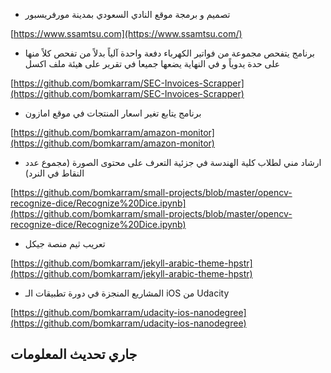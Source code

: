 - تصميم و برمجة موقع النادي السعودي بمدينة مورفريسبور

> 

[https://www.ssamtsu.com](https://www.ssamtsu.com/)

- برنامج يتفحص مجموعة من فواتير الكهرباء دفعة واحدة آلياً بدلاً من تفحص كلاً منها على حدة يدوياً و في النهاية يضعها جميعا في تقرير على هيئة ملف اكسل  

> 

[https://github.com/bomkarram/SEC-Invoices-Scrapper](https://github.com/bomkarram/SEC-Invoices-Scrapper)

- برنامج يتابع تغير اسعار المنتجات في موقع امازون   

> 

[https://github.com/bomkarram/amazon-monitor](https://github.com/bomkarram/amazon-monitor)

- ارشاد مني لطلاب كلية الهندسة في جزئية التعرف على محتوى الصورة (مجموع عدد النقاط في النرد)  

> 

[https://github.com/bomkarram/small-projects/blob/master/opencv-recognize-dice/Recognize%20Dice.ipynb](https://github.com/bomkarram/small-projects/blob/master/opencv-recognize-dice/Recognize%20Dice.ipynb)

- تعريب ثيم منصة جيكل  

> 

[https://github.com/bomkarram/jekyll-arabic-theme-hpstr](https://github.com/bomkarram/jekyll-arabic-theme-hpstr)

- المشاريع المنجزة في دورة تطبيقات الـ iOS من Udacity  

> 

[https://github.com/bomkarram/udacity-ios-nanodegree](https://github.com/bomkarram/udacity-ios-nanodegree)


## جاري تحديث المعلومات
